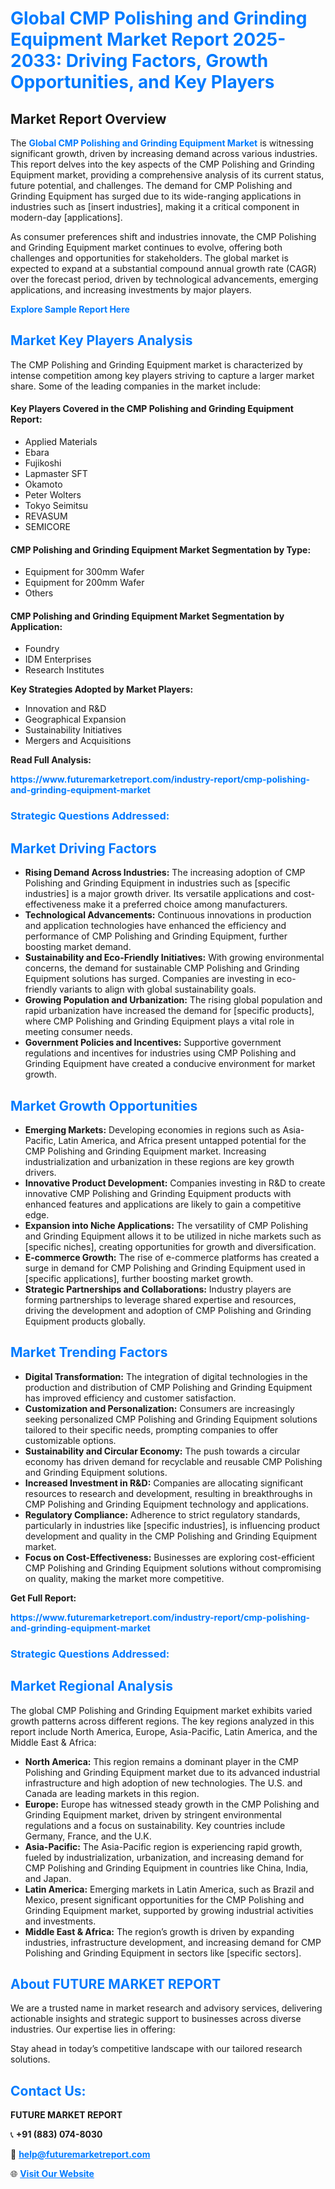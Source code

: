 <h1 style="color: #007BFF;">Global CMP Polishing and Grinding Equipment Market Report 2025-2033: Driving Factors, Growth Opportunities, and Key Players</h1>

<section id="overview">
<h2>Market Report Overview</h2>
<p>The <a href="https://www.futuremarketreport.com/industry-report/cmp-polishing-and-grinding-equipment-market" style="color: #007BFF; text-decoration: none;"><strong>Global CMP Polishing and Grinding Equipment Market</strong></a> is witnessing significant growth, driven by increasing demand across various industries. This report delves into the key aspects of the CMP Polishing and Grinding Equipment market, providing a comprehensive analysis of its current status, future potential, and challenges. The demand for CMP Polishing and Grinding Equipment has surged due to its wide-ranging applications in industries such as [insert industries], making it a critical component in modern-day [applications].</p>
<p>As consumer preferences shift and industries innovate, the CMP Polishing and Grinding Equipment market continues to evolve, offering both challenges and opportunities for stakeholders. The global market is expected to expand at a substantial compound annual growth rate (CAGR) over the forecast period, driven by technological advancements, emerging applications, and increasing investments by major players.</p>
</section>

<section id="overview">
<p><a href="https://www.futuremarketreport.com/request-sample/reportId=57245" style="color: #007BFF; text-decoration: none;"><strong>Explore Sample Report Here</strong></a></p>
</section>

<section id="key-players">
<h2 style="color: #007BFF;">Market Key Players Analysis</h2>
<p>The CMP Polishing and Grinding Equipment market is characterized by intense competition among key players striving to capture a larger market share. Some of the leading companies in the market include:</p>
<h4>Key Players Covered in the CMP Polishing and Grinding Equipment Report:</h4>
<ul><li>Applied Materials</li><li>Ebara</li><li>Fujikoshi</li><li>Lapmaster SFT</li><li>Okamoto</li><li>Peter Wolters</li><li>Tokyo Seimitsu</li><li>REVASUM</li><li>SEMICORE</li></ul>
<h4>CMP Polishing and Grinding Equipment Market Segmentation by Type:</h4>
<ul><li>Equipment for 300mm Wafer</li><li>Equipment for 200mm Wafer</li><li>Others</li></ul>

<h4>CMP Polishing and Grinding Equipment Market Segmentation by Application:</h4>
<ul><li>Foundry</li><li>IDM Enterprises</li><li>Research Institutes</li></ul>
<p><strong>Key Strategies Adopted by Market Players:</strong></p>
<ul>
<li>Innovation and R&D</li>
<li>Geographical Expansion</li>
<li>Sustainability Initiatives</li>
<li>Mergers and Acquisitions</li>
</ul>
</section>

<section>
<p><strong>Read Full Analysis: </strong></p><a href="https://www.futuremarketreport.com/industry-report/cmp-polishing-and-grinding-equipment-market" style="color: #007BFF; text-decoration: none;"><strong>https://www.futuremarketreport.com/industry-report/cmp-polishing-and-grinding-equipment-market</strong></a>
<h3 style="color: #007BFF;">Strategic Questions Addressed:</h3>
</section>

<section id="driving-factors">
<h2 style="color: #007BFF;">Market Driving Factors</h2>
<ul>
<li><strong>Rising Demand Across Industries:</strong> The increasing adoption of CMP Polishing and Grinding Equipment in industries such as [specific industries] is a major growth driver. Its versatile applications and cost-effectiveness make it a preferred choice among manufacturers.</li>
<li><strong>Technological Advancements:</strong> Continuous innovations in production and application technologies have enhanced the efficiency and performance of CMP Polishing and Grinding Equipment, further boosting market demand.</li>
<li><strong>Sustainability and Eco-Friendly Initiatives:</strong> With growing environmental concerns, the demand for sustainable CMP Polishing and Grinding Equipment solutions has surged. Companies are investing in eco-friendly variants to align with global sustainability goals.</li>
<li><strong>Growing Population and Urbanization:</strong> The rising global population and rapid urbanization have increased the demand for [specific products], where CMP Polishing and Grinding Equipment plays a vital role in meeting consumer needs.</li>
<li><strong>Government Policies and Incentives:</strong> Supportive government regulations and incentives for industries using CMP Polishing and Grinding Equipment have created a conducive environment for market growth.</li>
</ul>
</section>

<section id="growth-opportunities">
<h2 style="color: #007BFF;">Market Growth Opportunities</h2>
<ul>
<li><strong>Emerging Markets:</strong> Developing economies in regions such as Asia-Pacific, Latin America, and Africa present untapped potential for the CMP Polishing and Grinding Equipment market. Increasing industrialization and urbanization in these regions are key growth drivers.</li>
<li><strong>Innovative Product Development:</strong> Companies investing in R&D to create innovative CMP Polishing and Grinding Equipment products with enhanced features and applications are likely to gain a competitive edge.</li>
<li><strong>Expansion into Niche Applications:</strong> The versatility of CMP Polishing and Grinding Equipment allows it to be utilized in niche markets such as [specific niches], creating opportunities for growth and diversification.</li>
<li><strong>E-commerce Growth:</strong> The rise of e-commerce platforms has created a surge in demand for CMP Polishing and Grinding Equipment used in [specific applications], further boosting market growth.</li>
<li><strong>Strategic Partnerships and Collaborations:</strong> Industry players are forming partnerships to leverage shared expertise and resources, driving the development and adoption of CMP Polishing and Grinding Equipment products globally.</li>
</ul>
</section>

<section id="trending-factors">
<h2 style="color: #007BFF;">Market Trending Factors</h2>
<ul>
<li><strong>Digital Transformation:</strong> The integration of digital technologies in the production and distribution of CMP Polishing and Grinding Equipment has improved efficiency and customer satisfaction.</li>
<li><strong>Customization and Personalization:</strong> Consumers are increasingly seeking personalized CMP Polishing and Grinding Equipment solutions tailored to their specific needs, prompting companies to offer customizable options.</li>
<li><strong>Sustainability and Circular Economy:</strong> The push towards a circular economy has driven demand for recyclable and reusable CMP Polishing and Grinding Equipment solutions.</li>
<li><strong>Increased Investment in R&D:</strong> Companies are allocating significant resources to research and development, resulting in breakthroughs in CMP Polishing and Grinding Equipment technology and applications.</li>
<li><strong>Regulatory Compliance:</strong> Adherence to strict regulatory standards, particularly in industries like [specific industries], is influencing product development and quality in the CMP Polishing and Grinding Equipment market.</li>
<li><strong>Focus on Cost-Effectiveness:</strong> Businesses are exploring cost-efficient CMP Polishing and Grinding Equipment solutions without compromising on quality, making the market more competitive.</li>
</ul>
</section>

<section>
<p><strong>Get Full Report: </strong></p><a href="https://www.futuremarketreport.com/industry-report/cmp-polishing-and-grinding-equipment-market" style="color: #007BFF; text-decoration: none;"><strong>https://www.futuremarketreport.com/industry-report/cmp-polishing-and-grinding-equipment-market</strong></a>
<h3 style="color: #007BFF;">Strategic Questions Addressed:</h3>
</section>


<section id="regional-analysis">
<h2 style="color: #007BFF;">Market Regional Analysis</h2>
<p>The global CMP Polishing and Grinding Equipment market exhibits varied growth patterns across different regions. The key regions analyzed in this report include North America, Europe, Asia-Pacific, Latin America, and the Middle East & Africa:</p>
<ul>
<li><strong>North America:</strong> This region remains a dominant player in the CMP Polishing and Grinding Equipment market due to its advanced industrial infrastructure and high adoption of new technologies. The U.S. and Canada are leading markets in this region.</li>
<li><strong>Europe:</strong> Europe has witnessed steady growth in the CMP Polishing and Grinding Equipment market, driven by stringent environmental regulations and a focus on sustainability. Key countries include Germany, France, and the U.K.</li>
<li><strong>Asia-Pacific:</strong> The Asia-Pacific region is experiencing rapid growth, fueled by industrialization, urbanization, and increasing demand for CMP Polishing and Grinding Equipment in countries like China, India, and Japan.</li>
<li><strong>Latin America:</strong> Emerging markets in Latin America, such as Brazil and Mexico, present significant opportunities for the CMP Polishing and Grinding Equipment market, supported by growing industrial activities and investments.</li>
<li><strong>Middle East & Africa:</strong> The region’s growth is driven by expanding industries, infrastructure development, and increasing demand for CMP Polishing and Grinding Equipment in sectors like [specific sectors].</li>
</ul>
</section>

<footer>
<h2 style="color: #007BFF;">About FUTURE MARKET REPORT</h2>
<p>We are a trusted name in market research and advisory services, delivering actionable insights and strategic support to businesses across diverse industries. Our expertise lies in offering:</p>

<p>Stay ahead in today’s competitive landscape with our tailored research solutions.</p>

<h2 style="color: #007BFF;">Contact Us:</h2>
<p><strong>FUTURE MARKET REPORT</strong></p>
<p>📞 <strong>+91 (883) 074-8030</strong></p>
<p>📧 <strong><a href="mailto:help@futuremarketreport.com" style="color: #007BFF;">help@futuremarketreport.com</a></strong></p>
<p>🌐 <strong><a href="https://www.futuremarketreport.com/" style="color: #007BFF;">Visit Our Website</a></strong></p>
</footer>